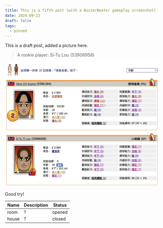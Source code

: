 ```yaml
---
title: This is a fifth post (with a BuzzerBeater gameplay screenshot)
date: 2024-09-23
draft: false
tags:
  - pinned
---
```

This is a draft post, added a picture here.

> A rookie player: Si-Tu Lou (53906958)

<p style="text-align: center"><img src="/public/img/Screenshot%202024-09-17%20at%2000.07.56.jpg"></p>

Good try!

| Name | Description | Status |
| --- | --- | --- |
| room | ?   | opened |
| house | ?   | closed |